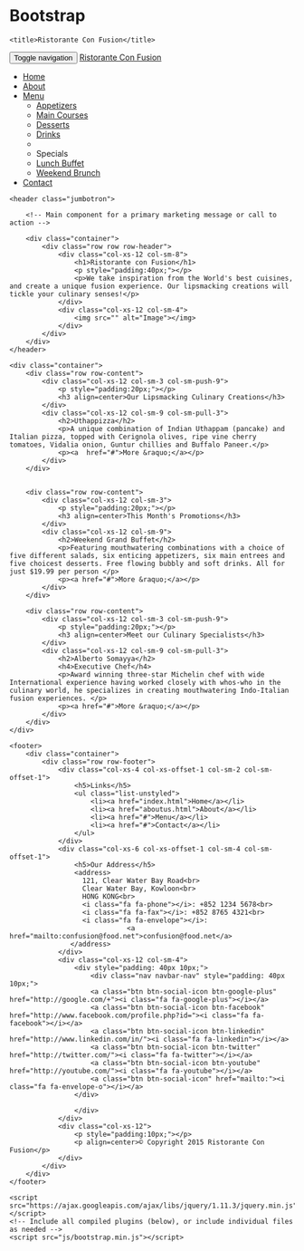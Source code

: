 # Bootstrap

<!DOCTYPE html>
<html lang="en">

<head>
    <meta charset="utf-8">
    <meta http-equiv="X-UA-Compatible" content="IE=edge">
    <meta name="viewport" content="width=device-width, initial-scale=1">
    <link href="css/bootstrap.min.css" rel="stylesheet">
    <link href="css/bootstrap-theme.min.css" rel="stylesheet">
    <link href="css/font-awesome.min.css" rel="stylesheet">
    <link href="css/bootstrap-social.css" rel="stylesheet">
    <link href="css/mystyles.css" rel="stylesheet">
    
    <title>Ristorante Con Fusion</title>
</head>

<body>
    <nav class="navbar navbar-inverse navbar-fixed-top" role="navigation">
            <div class="container">
                <div class="navbar-header">
                    <button type="button" class="navbar-toggle collapsed" data-toggle="collapse" data-target="#navbar" aria-expanded="false" aria-controls="navbar">
                        <span class="sr-only">Toggle navigation</span>
                        <span class="icon-bar"></span>
                        <span class="icon-bar"></span>
                        <span class="icon-bar"></span>
                    </button>
                    <a class="navbar-brand" href="#">Ristorante Con Fusion</a>
                </div>
                <div id="navbar" class="navbar-collapse collapse">
                <ul class="nav navbar-nav">
                    <li class="active"><a href="index.html"><span class="glyphicon glyphicon-home"
                         aria-hidden="true"></span> Home</a></li>
                  <li><a href="aboutus.html"><span class=" glyphicon glyphicon-info-sign"
                         aria-hidden="true"></span> About</a></li>
                    <li class="dropdown">
                        <a href="#" class="dropdown-toggle" data-toggle="dropdown"
                         role="button" aria-haspopup="true" aria-expanded="false">
                         Menu <span class="caret"></span></a>
                        <ul class="dropdown-menu">
                            <li><a href="#">Appetizers</a></li>
                            <li><a href="#">Main Courses</a></li>
                            <li><a href="#">Desserts</a></li>
                            <li><a href="#">Drinks</a></li>
                            <li role="separator" class="divider"></li>
                            <li class="dropdown-header">Specials</li>
                            <li><a href="#">Lunch Buffet</a></li>
                            <li><a href="#">Weekend Brunch</a></li>
                        </ul>
                     </li>
                    <li><a href="#">Contact</a></li>
                </ul>
                </div>
            </div>
        </nav>    

    <header class="jumbotron">

        <!-- Main component for a primary marketing message or call to action -->

        <div class="container">
            <div class="row row row-header">
                <div class="col-xs-12 col-sm-8">
                    <h1>Ristorante con Fusion</h1>
                    <p style="padding:40px;"></p>
                    <p>We take inspiration from the World's best cuisines, and create a unique fusion experience. Our lipsmacking creations will tickle your culinary senses!</p>
                </div>
                <div class="col-xs-12 col-sm-4">
                    <img src="" alt="Image"></img>
                </div>
            </div>
        </div>
    </header>

    <div class="container">
        <div class="row row-content">
            <div class="col-xs-12 col-sm-3 col-sm-push-9">
                <p style="padding:20px;"></p>
                <h3 align=center>Our Lipsmacking Culinary Creations</h3>
            </div>
            <div class="col-xs-12 col-sm-9 col-sm-pull-3">
                <h2>Uthappizza</h2>
                <p>A unique combination of Indian Uthappam (pancake) and Italian pizza, topped with Cerignola olives, ripe vine cherry tomatoes, Vidalia onion, Guntur chillies and Buffalo Paneer.</p>
                <p><a  href="#">More &raquo;</a></p>
            </div>
        </div>


        <div class="row row-content">
            <div class="col-xs-12 col-sm-3">
                <p style="padding:20px;"></p>
                <h3 align=center>This Month's Promotions</h3>
            </div>
            <div class="col-xs-12 col-sm-9">
                <h2>Weekend Grand Buffet</h2>
                <p>Featuring mouthwatering combinations with a choice of five different salads, six enticing appetizers, six main entrees and five choicest desserts. Free flowing bubbly and soft drinks. All for just $19.99 per person </p>
                <p><a href="#">More &raquo;</a></p>
            </div>
        </div>

        <div class="row row-content">
            <div class="col-xs-12 col-sm-3 col-sm-push-9">
                <p style="padding:20px;"></p>
                <h3 align=center>Meet our Culinary Specialists</h3>
            </div>
            <div class="col-xs-12 col-sm-9 col-sm-pull-3">
                <h2>Alberto Somayya</h2>
                <h4>Executive Chef</h4>
                <p>Award winning three-star Michelin chef with wide International experience having worked closely with whos-who in the culinary world, he specializes in creating mouthwatering Indo-Italian fusion experiences. </p>
                <p><a href="#">More &raquo;</a></p>
            </div>
        </div>
    </div>

    <footer>
        <div class="container">
            <div class="row row-footer">             
                <div class="col-xs-4 col-xs-offset-1 col-sm-2 col-sm-offset-1">
                    <h5>Links</h5>
                    <ul class="list-unstyled">
                        <li><a href="index.html">Home</a></li>
                        <li><a href="aboutus.html">About</a></li>
                        <li><a href="#">Menu</a></li>
                        <li><a href="#">Contact</a></li>
                    </ul> 
                </div>
                <div class="col-xs-6 col-xs-offset-1 col-sm-4 col-sm-offset-1">
                    <h5>Our Address</h5>
                    <address>
		              121, Clear Water Bay Road<br>
		              Clear Water Bay, Kowloon<br>
		              HONG KONG<br>
		              <i class="fa fa-phone"></i>: +852 1234 5678<br>
		              <i class="fa fa-fax"></i>: +852 8765 4321<br>
		              <i class="fa fa-envelope"></i>: 
                                 <a href="mailto:confusion@food.net">confusion@food.net</a>
		           </address>
                </div>
                <div class="col-xs-12 col-sm-4">
                    <div style="padding: 40px 10px;">
                        <div class="nav navbar-nav" style="padding: 40px 10px;">
                        <a class="btn btn-social-icon btn-google-plus" href="http://google.com/+"><i class="fa fa-google-plus"></i></a>
                        <a class="btn btn-social-icon btn-facebook" href="http://www.facebook.com/profile.php?id="><i class="fa fa-facebook"></i></a>
                        <a class="btn btn-social-icon btn-linkedin" href="http://www.linkedin.com/in/"><i class="fa fa-linkedin"></i></a>
                        <a class="btn btn-social-icon btn-twitter" href="http://twitter.com/"><i class="fa fa-twitter"></i></a>
                        <a class="btn btn-social-icon btn-youtube" href="http://youtube.com/"><i class="fa fa-youtube"></i></a>
                        <a class="btn btn-social-icon" href="mailto:"><i class="fa fa-envelope-o"></i></a>
                    </div>

                    </div>
                </div>
                <div class="col-xs-12">
                    <p style="padding:10px;"></p>
                    <p align=center>© Copyright 2015 Ristorante Con Fusion</p>
                </div>
            </div>
        </div>
    </footer>
<!-- jQuery (necessary for Bootstrap's JavaScript plugins) -->
    <script src="https://ajax.googleapis.com/ajax/libs/jquery/1.11.3/jquery.min.js"></script>
    <!-- Include all compiled plugins (below), or include individual files as needed -->
    <script src="js/bootstrap.min.js"></script>
</body>

</html>
